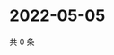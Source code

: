 # 2022-05-05

共 0 条

<!-- BEGIN WEIBO -->
<!-- 最后更新时间 Thu May 05 2022 12:29:44 GMT+0800 (China Standard Time) -->

<!-- END WEIBO -->
